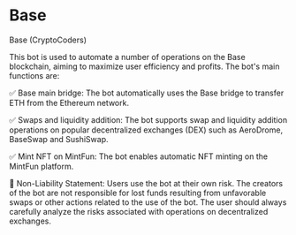 # Base
Base (CryptoCoders)

This bot is used to automate a number of operations on the Base blockchain, aiming to maximize user efficiency and profits. The bot's main functions are:

✅ Base main bridge: The bot automatically uses the Base bridge to transfer ETH from the Ethereum network.

✅ Swaps and liquidity addition: The bot supports swap and liquidity addition operations on popular decentralized exchanges (DEX) such as AeroDrome, BaseSwap and SushiSwap.

✅ Mint NFT on MintFun: The bot enables automatic NFT minting on the MintFun platform.

📜 Non-Liability Statement: Users use the bot at their own risk. The creators of the bot are not responsible for lost funds resulting from unfavorable swaps or other actions related to the use of the bot. The user should always carefully analyze the risks associated with operations on decentralized exchanges.
